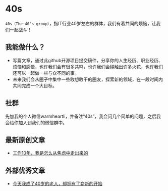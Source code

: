 40s
===

`40s（The 40's group）`，指IT行业40岁左右的群体，我们有着共同的烦恼，让我们一起战斗！

我能做什么？
---
   * 写篇文章，通过此github开源项目提交稿件，分享你的人生经历、职业经历、烦恼和感悟，也许我们会有很多共鸣，也许我们会碰触出许多火花，也许我们还可以一起做一些与众不同的事。
   * 未来我们会从圈子中集中一些敢想敢干的圈友，探索新的领域，在一段时间内共同完成一个大目标。

社群
---
先加我的个人微信warmheartli，并备注“40s”，我会问几个简单的问题，之后我会给你加入到我们的微信群中。

最新原创文章
---
   * [工作10年，我是怎么从焦虑中走出来的](articles/0001.md)

外部优秀文章
---
   * [今天我成了40岁的老人，却拥有了崭新的开始](https://mp.weixin.qq.com/s/hxwSDYle8DhQorGHGUYE5g)